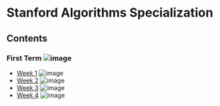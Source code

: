 # Stanford Algorithms Specialization
## Contents

### First Term ![image](https://progress-bar.dev/100/?title=Done)

- [Week 1](Week%201) ![image](https://progress-bar.dev/100/?title=No_Assignments&color=bababa)
- [Week 2](Unit_2_C_Programming) ![image](https://progress-bar.dev/100/)
- [Week 3](Unit_3_Embedded_C) ![image](https://progress-bar.dev/100/)
- [Week 4](Unit_4_System_Architecture) ![image](https://progress-bar.dev/100/)
